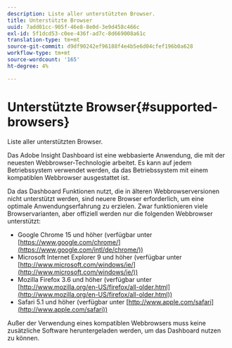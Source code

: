 ```yaml
---
description: Liste aller unterstützten Browser.
title: Unterstützte Browser
uuid: 7add01cc-905f-46e8-8e0d-3e9d458c466c
exl-id: 5f1dcd53-c0ee-436f-ad7c-8d669008a61c
translation-type: tm+mt
source-git-commit: d9df90242ef96188f4e4b5e6d04cfef196b0a628
workflow-type: tm+mt
source-wordcount: '165'
ht-degree: 4%

---
```


# Unterstützte Browser{#supported-browsers}

Liste aller unterstützten Browser.

Das Adobe Insight Dashboard ist eine webbasierte Anwendung, die mit der neuesten Webbrowser-Technologie arbeitet. Es kann auf jedem Betriebssystem verwendet werden, da das Betriebssystem mit einem kompatiblen Webbrowser ausgestattet ist.

Da das Dashboard Funktionen nutzt, die in älteren Webbrowserversionen nicht unterstützt werden, sind neuere Browser erforderlich, um eine optimale Anwendungserfahrung zu erzielen. Zwar funktionieren viele Browservarianten, aber offiziell werden nur die folgenden Webbrowser unterstützt:

* Google Chrome 15 und höher (verfügbar unter [https://www.google.com/chrome/](https://www.google.com/intl/de/chrome/))
* Microsoft Internet Explorer 9 und höher (verfügbar unter [http://www.microsoft.com/windows/ie/](http://www.microsoft.com/windows/ie/))
* Mozilla Firefox 3.6 und höher (verfügbar unter [http://www.mozilla.org/en-US/firefox/all-older.html](http://www.mozilla.org/en-US/firefox/all-older.html))
* Safari 5.1 und höher (verfügbar unter [http://www.apple.com/safari](http://www.apple.com/safari))

Außer der Verwendung eines kompatiblen Webbrowsers muss keine zusätzliche Software heruntergeladen werden, um das Dashboard nutzen zu können.
